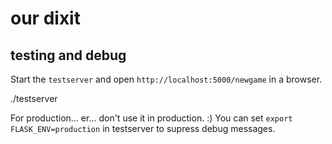 # our dixit

## testing and debug

Start the `testserver` and open `http://localhost:5000/newgame` in a browser.
  
  ./testserver
  
For production... er... don't use it in production. :) You can set `export FLASK_ENV=production` in testserver to supress debug messages.
  
